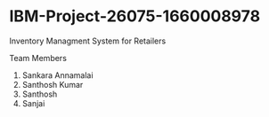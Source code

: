 # IBM-Project-26075-1660008978
Inventory Managment System for Retailers

Team Members
1) Sankara Annamalai
2) Santhosh Kumar
3) Santhosh
4) Sanjai
